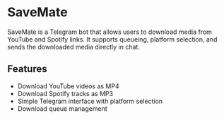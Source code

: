 # SaveMate

SaveMate is a Telegram bot that allows users to download media from YouTube and Spotify links. It supports queueing, platform selection, and sends the downloaded media directly in chat.

## Features

- Download YouTube videos as MP4
- Download Spotify tracks as MP3
- Simple Telegram interface with platform selection
- Download queue management

